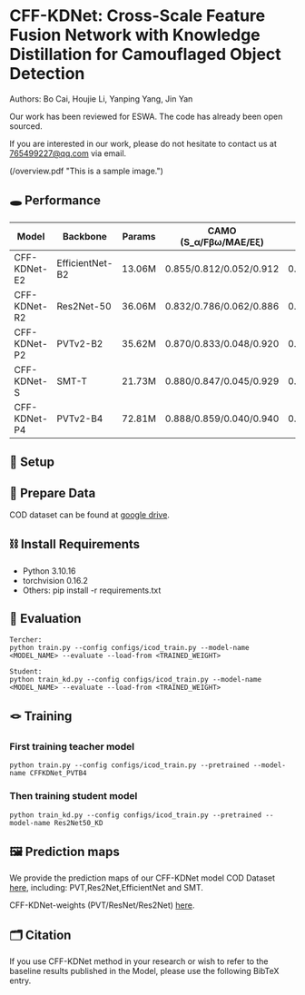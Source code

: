 # CFF-KDNet: Cross-Scale Feature Fusion Network with Knowledge Distillation for Camouflaged Object Detection
Authors: Bo Cai, Houjie Li, Yanping Yang, Jin Yan

Our work has been reviewed for ESWA. The code has already been open sourced.

If you are interested in our work, please do not hesitate to contact us at 765499227@qq.com via email.

(/overview.pdf "This is a sample image.")
<!-- ## This paper is reviewed at ESWA  -->

## 🕳 Performance

<!-- | Model | Backbone | CAMO (S_α/Fβω/MAE/Eξ) | COD10K (Sm/Fβω/MAE/Eξ) | NC4K (Sm/Fβω/MAE/Eξ) |
|-------|----------|----------------------|------------------------|---------------------|
| CFF-KDNet-E2 | EfficientNet-B2 | 0.855/0.812/0.052/0.912 | 0.866/0.779/0.023/0.922 | 0.878/0.827/0.034/0.925 |
| CFF-KDNet-R2 | Res2Net-50 | 0.832/0.786/0.062/0.886 | 0.866/0.789/0.023/0.922 | 0.871/0.824/0.036/0.920 |
| CFF-KDNet-P2 | PVTv2-B2 | 0.870/0.833/0.048/0.920 | 0.889/0.821/0.019/0.937 | 0.897/0.854/0.030/0.936 |
| CFF-KDNet-S| SMT-T | 0.880/0.847/0.045/0.929 | 0.891/0.822/0.019/0.940 | 0.899/0.861/0.029/0.940 |
| CFF-KDNet-P4 | PVTv2-B4 | 0.888/0.859/0.040/0.940 |0.900/0.842/0.017/0.949 | 0.902/0.867/0.027/0.943 | -->

| Model | Backbone | Params | CAMO (S_α/Fβω/MAE/Eξ) | COD10K (S_α/Fβω/MAE/Eξ) | NC4K (S_α/Fβω/MAE/Eξ) |
|-------|----------|--------|---------------------|------------------------|----------------------|
| CFF-KDNet-E2 | EfficientNet-B2 | 13.06M | 0.855/0.812/0.052/0.912 | 0.866/0.779/0.023/0.922 | 0.878/0.827/0.034/0.925 |
| CFF-KDNet-R2 | Res2Net-50 | 36.06M | 0.832/0.786/0.062/0.886 | 0.866/0.789/0.023/0.922 | 0.871/0.824/0.036/0.920 |
| CFF-KDNet-P2 | PVTv2-B2 | 35.62M | 0.870/0.833/0.048/0.920 | 0.889/0.821/0.019/0.937 | 0.897/0.854/0.030/0.936 |
| CFF-KDNet-S | SMT-T | 21.73M | 0.880/0.847/0.045/0.929 | 0.891/0.822/0.019/0.940 | 0.899/0.861/0.029/0.940 |
| CFF-KDNet-P4 | PVTv2-B4 | 72.81M | 0.888/0.859/0.040/0.940 | 0.900/0.842/0.017/0.949 | 0.902/0.867/0.027/0.943 |





## 🔧 Setup
<!-- ###### This is a Heading h6 -->

<!-- ## Runtime -->

<!-- *This text will be italic*  
_This will also be italic_

This text will be bold  
__This will also be bold__

_You can combine them_ -->
## 📖 Prepare Data
COD dataset can be found at [google drive](https://drive.google.com/file/d/1HPTKBZUgxj5E8SBcSTTIHDxpZJiavg4I/view?usp=drive_link).



## ⛓ Install Requirements

* Python 3.10.16
* torchvision 0.16.2
* Others: pip install -r requirements.txt
## 🧪 Evaluation
```
Tercher:
python train.py --config configs/icod_train.py --model-name <MODEL_NAME> --evaluate --load-from <TRAINED_WEIGHT>

Student:
python train_kd.py --config configs/icod_train.py --model-name <MODEL_NAME> --evaluate --load-from <TRAINED_WEIGHT>
```

## 🪢 Training
###  First training teacher model
```
python train.py --config configs/icod_train.py --pretrained --model-name CFFKDNet_PVTB4
```
### Then training student model
```
python train_kd.py --config configs/icod_train.py --pretrained --model-name Res2Net50_KD
```

## 🖼 Prediction maps
We provide the prediction maps of our CFF-KDNet model COD Dataset [here](https://drive.google.com/drive/folders/1-UCFicbqtu5moIzUx3gMCyX_WOsk0vaz?usp=drive_link), including:
 PVT,Res2Net,EfficientNet and SMT.

<!-- ## ⚡ Training weights
We give the pred training weights of our CFF-KDNet model in COD tasks.

Note that you should use the relevant network in the lib_initial file to test these .pth files -->

CFF-KDNet-weights (PVT/ResNet/Res2Net) [here](https://drive.google.com/drive/folders/1U_Oi-NZ9HuMFtbsNrEH3dG_oA333IBMm?usp=drive_link).

## 🗂 Citation
If you use CFF-KDNet method in your research or wish to refer to the baseline results published in the Model, please use the following BibTeX entry.
```

```
<!-- 
## Images

![This is an alt text.](/image/sample.webp "This is a sample image.")

## Links

You may be using [Markdown Live Preview](https://markdownlivepreview.com/).

## Blockquotes

> Markdown is a lightweight markup language with plain-text-formatting syntax, created in 2004 by John Gruber with Aaron Swartz.
>
>> Markdown is often used to format readme files, for writing messages in online discussion forums, and to create rich text using a plain text editor.

 
## Blocks of code

```
let message = 'Hello world';
alert(message);
```

## Inline code

This web site is using `markedjs/marked`. -->
